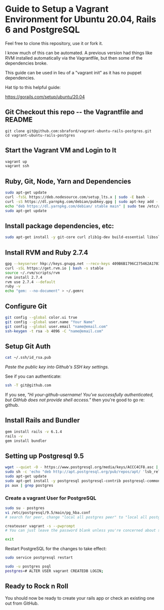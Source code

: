 # Guide to Setup a Vagrant Environment for Ubuntu 20.04, Rails 6 and PostgreSQL

Feel free to clone this repository, use it or fork it.

I know much of this can be automated. A previous version had things like RVM installed automatically via the Vagrantfile, but then some of the dependencies broke.

This guide can be used in lieu of a "vagrant init" as it has no puppet dependencies.

Hat tip to this helpful guide:

https://gorails.com/setup/ubuntu/20.04

## Git Checkout this repo -- the Vagrantfile and README

```
git clone git@github.com:sbraford/vagrant-ubuntu-rails-postgres.git
cd vagrant-ubuntu-rails-postgres
```

## Start the Vagrant VM and Login to It

```bash
vagrant up
vagrant ssh
```

## Ruby, Git, Node, Yarn and Dependencies

```bash
sudo apt-get update
curl -fsSL https://deb.nodesource.com/setup_lts.x | sudo -E bash -
curl -sS https://dl.yarnpkg.com/debian/pubkey.gpg | sudo apt-key add -
echo "deb https://dl.yarnpkg.com/debian/ stable main" | sudo tee /etc/apt/sources.list.d/yarn.list
sudo apt-get update
```


## Install package dependencies, etc:

```bash
sudo apt-get install -y git-core curl zlib1g-dev build-essential libssl-dev libreadline-dev libyaml-dev libsqlite3-dev sqlite3 libxml2-dev libxslt1-dev libcurl4-openssl-dev python-software-properties libffi-dev nodejs yarn libgdbm-dev libncurses5-dev automake libtool bison libffi-dev
```

## Install RVM and Ruby 2.7.4

```bash
gpg --keyserver hkp://keys.gnupg.net --recv-keys 409B6B1796C275462A1703113804BB82D39DC0E3 7D2BAF1CF37B13E2069D6956105BD0E739499BDB
curl -sSL https://get.rvm.io | bash -s stable
source ~/.rvm/scripts/rvm
rvm install 2.7.4
rvm use 2.7.4 --default
ruby -v
echo "gem: --no-document" > ~/.gemrc
```

## Configure Git

```bash
git config --global color.ui true
git config --global user.name "Your Name"
git config --global user.email "name@email.com"
ssh-keygen -t rsa -b 4096 -C "name@email.com"
```

## Setup Git Auth

```bash
cat ~/.ssh/id_rsa.pub
````

*Paste the public key into Github's SSH key settings.*

See if you can authenticate:

```bash
ssh -T git@github.com
```

If you see, *"Hi your-github-username! You've successfully authenticated, but GitHub does not provide shell access."* then you're good to go re: github.

## Install Rails and Bundler

```bash
gem install rails -v 6.1.4
rails -v
gem install bundler
```

## Setting up Postgresql 9.5

```bash
wget --quiet -O - https://www.postgresql.org/media/keys/ACCC4CF8.asc | sudo apt-key add -
sudo sh -c 'echo "deb http://apt.postgresql.org/pub/repos/apt/ 'lsb_release -cs'-pgdg main" >> /etc/apt/sources.list.d/pgdg.list'
sudo apt-get update
sudo apt-get install -y postgresql postgresql-contrib postgresql-common libpq-dev
ps aux | grep postgres
```

### Create a vagrant User for PostgreSQL

```bash
sudo su - postgres
vi /etc/postgresql/9.5/main/pg_hba.conf
# search for peer, change "local all postgres peer" to "local all postgres md5" or on local vagrant "local all all trust"

createuser vagrant -s --pwprompt
# You can just leave the password blank unless you're concerned about security.

exit
```

Restart PostgreSQL for the changes to take effect:

```bash
sudo service postgresql restart
```

```bash
sudo -u postgres psql
postgres=# ALTER USER vagrant CREATEDB LOGIN;
```

## Ready to Rock n Roll

You should now be ready to create your rails app or check an existing one out from GitHub.
